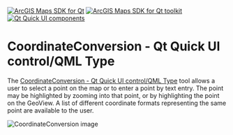 [![ArcGIS Maps SDK for Qt](https://img.shields.io/badge/ArcGIS%20Maps%20SDK%20for%20Qt-0b5394)](https://developers.arcgis.com/qt/) [![ArcGIS Maps SDK for Qt toolkit](https://img.shields.io/badge/ArcGIS%20Maps%20SDK%20for%20Qt%20toolkit-ea4d13)](https://github.com/Esri/arcgis-maps-sdk-toolkit-qt) [![Qt Quick UI components](https://img.shields.io/badge/Qt%20Qt%20Quick%20UI%20components-ea4d13)](../../toolkitcpp/)

# CoordinateConversion - Qt Quick UI control/QML Type

The [CoordinateConversion - Qt Quick UI control/QML Type](https://developers.arcgis.com/qt/toolkit/api-reference/qml-coordinateconversion.html) tool allows a user to select a point on the map or to enter a point by text entry. The point may be highlighted by zooming into that point, or by highlighting the point on the GeoView. A list of different coordinate formats representing the same point are available to the user.

![CoordinateConversion image](https://developers.arcgis.com/qt/toolkit/api-reference/images/coordinateConversion.png)